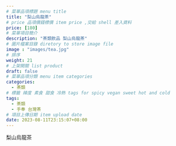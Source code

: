 ```yaml
---
# 菜單品項標題 menu title 
title: "梨山烏龍茶"
# price 品項價錢標價 item price ,交給 shell 差入資料
price: [180] 
# 菜單項目簡介 
description: "茶類飲品 梨山烏龍茶"
# 圖片檔案目錄 diretory to store image file
image : "images/tea.jpg"
# 排序
weight: 21 
# 上架開關 list product 
draft: false
# 菜單品項分類 menu item categories 
categories:
  - 茶類
# 標籤 辣度 素食 甜食 冷熱 tags for spicy vegan sweet hot and cold 
tags:
  - 茶類
  - 手奉 台灣茶
# 項目上傳日期 item upload date 
date: 2023-08-11T23:15:07+08:00
---
```


 梨山烏龍茶
